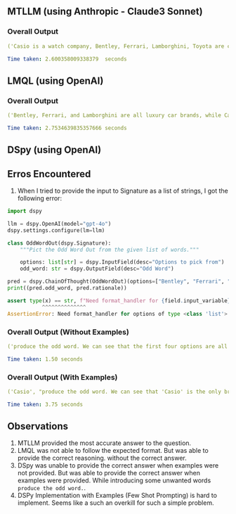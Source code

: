## MTLLM (using Anthropic - Claude3 Sonnet)
### Overall Output
```yaml
('Casio is a watch company, Bentley, Ferrari, Lamborghini, Toyota are car companies.', 'Casio')
```
```yaml
Time taken: 2.600358009338379  seconds
```

## LMQL (using OpenAI)
### Overall Output
```yaml
('Bentley, Ferrari, and Lamborghini are all luxury car brands, while Casio and Toyota are not. So the odd one out is Casio.', '')
```

```yaml
Time taken: 2.7534639835357666 seconds
```

## DSpy (using OpenAI)

## Erros Encountered
1. When I tried to provide the input to Signature as a list of strings, I got the following error:
```python
import dspy

llm = dspy.OpenAI(model="gpt-4o")
dspy.settings.configure(lm=llm)

class OddWordOut(dspy.Signature):
    """Pict the Odd Word Out from the given list of words."""

    options: list[str] = dspy.InputField(desc="Options to pick from")
    odd_word: str = dspy.OutputField(desc="Odd Word")

pred = dspy.ChainOfThought(OddWordOut)(options=["Bentley", "Ferrari", "Lamborghini", "Casio", "Toyota"])
print((pred.odd_word, pred.rationale))
``` 
```python
assert type(x) == str, f"Need format_handler for {field.input_variable} of type {type(x)}"
           ^^^^^^^^^^^^^^
AssertionError: Need format_handler for options of type <class 'list'>
```
### Overall Output (Without Examples)
```yaml
('produce the odd word. We can see that the first four options are all luxury car brands, while Toyota is a mainstream car brand.', 'Toyota')
```

```yaml
Time taken: 1.50 seconds
```

### Overall Output (With Examples)
```yaml
('Casio', "produce the odd word. We can see that 'Casio' is the only brand that is not a luxury car brand.")
```

```yaml
Time taken: 3.75 seconds
```

## Observations
1. MTLLM provided the most accurate answer to the question.
2. LMQL was not able to follow the expected format. But was able to provide the correct reasoning. without the correct answer.
3. DSpy was unable to provide the correct answer when examples were not provided. But was able to provide the correct answer when examples were provided. While introducing some unwanted words `produce the odd word.`.
4. DSPy Implementation with Examples (Few Shot Prompting) is hard to implement. Seems like a such an overkill for such a simple problem.